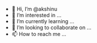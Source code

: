 - 👋 Hi, I’m @akshinu
- 👀 I’m interested in ...
- 🌱 I’m currently learning ...
- 💞️ I’m looking to collaborate on ...
- 📫 How to reach me ...

<!---
akshinu/akshinu is a ✨ special ✨ repository because its `README.md` (this file) appears on your GitHub profile.
You can click the Preview link to take a look at your changes.
--->
